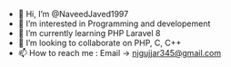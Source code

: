 - 👋 Hi, I’m @NaveedJaved1997
- 👀 I’m interested in Programming and developement
- 🌱 I’m currently learning PHP Laravel 8
- 💞️ I’m looking to collaborate on PHP, C, C++
- 📫 How to reach me : Email -> njgujjar345@gmail.com

<!---
NaveedJaved1997/NaveedJaved1997 is a ✨ special ✨ repository because its `README.md` (this file) appears on your GitHub profile.
You can click the Preview link to take a look at your changes.
--->
